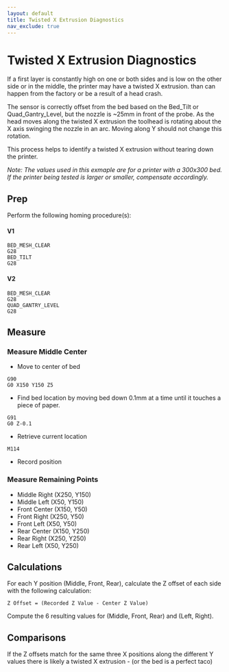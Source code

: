 ```yaml
---
layout: default
title: Twisted X Extrusion Diagnostics
nav_exclude: true
---
```


# Twisted X Extrusion Diagnostics

If a first layer is constantly high on one or both sides and is low on the other side or in the middle, the printer may have a twisted X extrusion.  than can happen from the factory or be a result of a head crash.

The sensor is correctly offset from the bed based on the Bed_Tilt or Quad_Gantry_Level, but the nozzle is ~25mm in front of the probe. As the head moves along the twisted X extrusion the toolhead is rotating about the X axis swinging the nozzle in an arc. Moving along Y should not change this rotation.

This process helps to identify a twisted X extrusion without tearing down the printer.

_Note: The values used in this exmaple are for a printer with a 300x300 bed.  If the printer being tested is larger or smaller, compensate accordingly._

## Prep

Perform the following homing procedure(s):

#### V1
```
BED_MESH_CLEAR
G28
BED_TILT
G28
```

#### V2

```
BED_MESH_CLEAR
G28
QUAD_GANTRY_LEVEL
G28
```

## Measure

### Measure Middle Center

* Move to center of bed

```
G90
G0 X150 Y150 Z5
```

* Find bed location by moving bed down 0.1mm at a time until it touches a piece of paper.

```
G91
G0 Z-0.1
```

* Retrieve current location

```
M114
```

* Record position

### Measure Remaining Points

* Middle Right (X250, Y150)
* Middle Left (X50, Y150)
* Front Center (X150, Y50)
* Front Right (X250, Y50)
* Front Left (X50, Y50)
* Rear Center (X150, Y250)
* Rear Right (X250, Y250)
* Rear Left (X50, Y250)

## Calculations

For each Y position (Middle, Front, Rear), calculate the Z offset of each side with the following calculation:

`Z Offset = (Recorded Z Value - Center Z Value)`

Compute the 6 resulting values for (Middle, Front, Rear) and (Left, Right).

## Comparisons

If the Z offsets match for the same three X positions along the different Y values there is likely a twisted X extrusion - (or the bed is a perfect taco)
